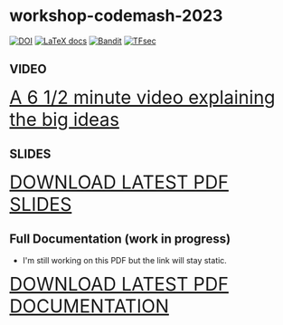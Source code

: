 # workshop-codemash-2023

[![DOI](https://zenodo.org/badge/544592682.svg)](https://zenodo.org/badge/latestdoi/544592682)
 [![LaTeX docs](https://github.com/devsecfranklin/workshop-codemash-2023/actions/workflows/latex.yml/badge.svg)](https://github.com/devsecfranklin/workshop-codemash-2023/actions/workflows/latex.yml) [![Bandit](https://github.com/devsecfranklin/workshop-codemash-2023/actions/workflows/bandit.yml/badge.svg)](https://github.com/devsecfranklin/workshop-codemash-2023/actions/workflows/bandit.yml) [![TFsec](https://github.com/devsecfranklin/workshop-codemash-2023/actions/workflows/tfsec.yml/badge.svg)](https://github.com/devsecfranklin/workshop-codemash-2023/actions/workflows/tfsec.yml)

## VIDEO

<font size="6">[A 6 1/2 minute video explaining the big ideas](https://www.youtube.com/watch?v=Wqn6GzwOJqs)</font>

## SLIDES

<font size="6">[DOWNLOAD LATEST PDF SLIDES](https://github.com/devsecfranklin/workshop-codemash-2023/blob/develop/docs/slides/workshop-codemash-2023.pdf)</font>

## Full Documentation (work in progress)

* I'm still working on this PDF but the link will stay static.

<font size="6">[DOWNLOAD LATEST PDF DOCUMENTATION](https://github.com/devsecfranklin/workshop-codemash-2023/blob/develop/docs/lab/workshop-codemash-2023.pdf)</font>
